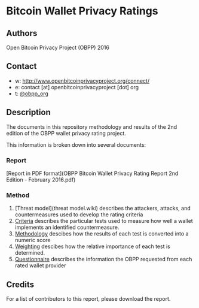 Bitcoin Wallet Privacy Ratings
==============================

## Authors

Open Bitcoin Privacy Project (OBPP) 2016

## Contact

* w: http://www.openbitcoinprivacyproject.org/connect/
* e: contact [at] openbitcoinprivacyproject [dot] org
* t: [@obpp_org](https://twitter.com/obpp_org)

## Description

The documents in this repository methodology and results of the 2nd edition of the OBPP wallet privacy rating project.

This information is broken down into several documents:

### Report

[Report in PDF format](OBPP Bitcoin Wallet Privacy Rating Report 2nd Edition - February 2016.pdf)

### Method

1. [Threat model](threat model.wiki) describes the attackers, attacks, and countermeasures used to develop the rating criteria
1. [Criteria](criteria.md) describes the particular tests used to measure how well a wallet implements an identified countermeasure.
1. [Methodology](methodology.md) descibes how the results of each test is converted into a numeric score
1. [Weighting](weights.wiki) descibes how the relative importance of each test is determined.
1. [Questionnaire](questionnaire.md) describes the information the OBPP requested from each rated wallet provider

## Credits

For a list of contributors to this report, please download the report.
